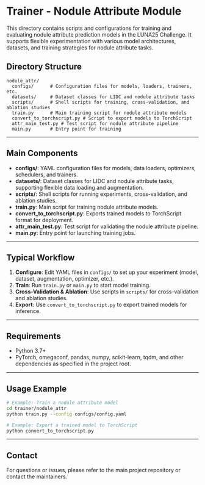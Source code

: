 # Trainer - Nodule Attribute Module

This directory contains scripts and configurations for training and evaluating nodule attribute prediction models in the LUNA25 Challenge. It supports flexible experimentation with various model architectures, datasets, and training strategies for nodule attribute tasks.

## Directory Structure

```
nodule_attr/
  configs/      # Configuration files for models, loaders, trainers, etc.
  datasets/     # Dataset classes for LIDC and nodule attribute tasks
  scripts/      # Shell scripts for training, cross-validation, and ablation studies
  train.py      # Main training script for nodule attribute models
  convert_to_torchscript.py # Script to export models to TorchScript
  attr_main_test.py # Test script for nodule attribute pipeline
  main.py       # Entry point for training
```

---

## Main Components

- **configs/**: YAML configuration files for models, data loaders, optimizers, schedulers, and trainers.
- **datasets/**: Dataset classes for LIDC and nodule attribute tasks, supporting flexible data loading and augmentation.
- **scripts/**: Shell scripts for running experiments, cross-validation, and ablation studies.
- **train.py**: Main script for training nodule attribute models.
- **convert_to_torchscript.py**: Exports trained models to TorchScript format for deployment.
- **attr_main_test.py**: Test script for validating the nodule attribute pipeline.
- **main.py**: Entry point for launching training jobs.

---

## Typical Workflow
1. **Configure**: Edit YAML files in `configs/` to set up your experiment (model, dataset, augmentation, optimizer, etc.).
2. **Train**: Run `train.py` or `main.py` to start model training.
3. **Cross-Validation & Ablation**: Use scripts in `scripts/` for cross-validation and ablation studies.
4. **Export**: Use `convert_to_torchscript.py` to export trained models for inference.

---

## Requirements
- Python 3.7+
- PyTorch, omegaconf, pandas, numpy, scikit-learn, tqdm, and other dependencies as specified in the project root.

---

## Usage Example

```bash
# Example: Train a nodule attribute model
cd trainer/nodule_attr
python train.py --config configs/config.yaml

# Example: Export a trained model to TorchScript
python convert_to_torchscript.py
```

---

## Contact
For questions or issues, please refer to the main project repository or contact the maintainers. 